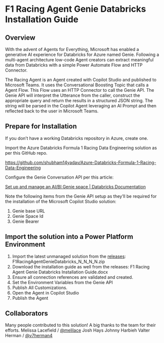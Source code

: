 # F1 Racing Agent Genie Databricks Installation Guide

## Overview

With the advent of Agents for Everything, Microsoft has enabled a generative AI experience for Databricks for Azure named Genie. Following a multi-agent architecture low-code Agent creators can extract meaningful data from Databricks with a simple Power Automate Flow and HTTP Connector.

The Racing Agent is an Agent created with Copilot Studio and published to Microsoft Teams. It uses the Conversational Boosting Topic that calls a Agent Flow. This Flow uses an HTTP Connector to call the Genie API. The Genie API will interpret the Utterance from the caller, construct the appropriate query and return the results in a structured JSON string. The string will be parsed in the Copilot Agent leveraging an AI Prompt and then reflected back to the user in Microsoft Teams.

## Prepare for Installation

If you don’t have a working Databricks repository in Azure, create one.

Import the Azure Databricks Formula 1 Racing Data Engineering solution as per this GitHub repo.

<https://github.com/shubham14yadav/Azure-Databricks-Formula-1-Racing-Data-Engineering>

Configure the Genie Conversation API per this article:

[Set up and manage an AI/BI Genie space | Databricks Documentation](https://docs.databricks.com/aws/en/genie/set-up)

Note the following items from the Genie API setup as they’ll be required for the installation of the Microsoft Copilot Studio solution:

1. Genie base URL
2. Genie Space Id
3. Genie Bearer

## Import the solution into a Power Platform Environment

1. Import the latest unmanaged solution from the [releases](https://github.com/v7herman4/Copilot-and-Genie/releases): F1RacingAgentGenieDatabricks_N_N_N_N.zip
2. Download the installation guide as well from the releases: F1 Racing Agent Genie Databricks Installation Guide.docx
3. Ensure all connection references are validated and created.
4. Set the Environment Variables from the Genie API
5. Publish All Customizations.
6. Open the Agent in Copilot Studio
7. Publish the Agent

## Collaborators
Many people contributed to this solution! A big thanks to the team for their efforts.
Melissa Lacefield / [@melilace](https://github.com/melilace)
Josh Hays
Johnny Harbieh
Valter Herman / [@v7herman4](https://github.com/v7herman4)
